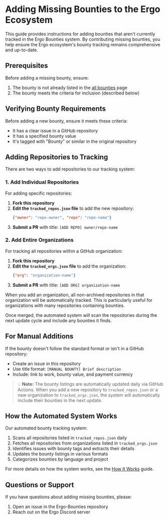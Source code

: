 # Adding Missing Bounties to the Ergo Ecosystem

This guide provides instructions for adding bounties that aren't currently tracked in the Ergo Bounties system. By contributing missing bounties, you help ensure the Ergo ecosystem's bounty tracking remains comprehensive and up-to-date.

## Prerequisites

Before adding a missing bounty, ensure:

1. The bounty is not already listed in the [all bounties](/bounties/all.md) page
2. The bounty meets the criteria for inclusion (described below)

## Verifying Bounty Requirements

Before adding a new bounty, ensure it meets these criteria:
- It has a clear issue in a GitHub repository
- It has a specified bounty value
- It's tagged with "Bounty" or similar in the original repository

## Adding Repositories to Tracking

There are two ways to add repositories to our tracking system:

### 1. Add Individual Repositories

For adding specific repositories:

1. **Fork this repository**
2. **Edit the `tracked_repos.json` file** to add the new repository:
   ```json
   {"owner": "repo-owner", "repo": "repo-name"}
   ```
3. **Submit a PR** with title: `[ADD REPO] owner/repo-name`

### 2. Add Entire Organizations

For tracking all repositories within a GitHub organization:

1. **Fork this repository**
2. **Edit the `tracked_orgs.json` file** to add the organization:
   ```json
   {"org": "organization-name"}
   ```
3. **Submit a PR** with title: `[ADD ORG] organization-name`

When you add an organization, all non-archived repositories in that organization will be automatically tracked. This is particularly useful for organizations with many repositories containing bounties.

Once merged, the automated system will scan the repositories during the next update cycle and include any bounties it finds.

## For Manual Additions

If the bounty doesn't follow the standard format or isn't in a GitHub repository:
- Create an issue in this repository
- Use title format: `[MANUAL BOUNTY] Brief description`
- Include: link to work, bounty value, and payment currency

> 💡 **Note:** The bounty listings are automatically updated daily via GitHub Actions. When you add a new repository to `tracked_repos.json` or a new organization to `tracked_orgs.json`, the system will automatically include their bounties in the next update.

## How the Automated System Works

Our automated bounty tracking system:
1. Scans all repositories listed in `tracked_repos.json` daily
2. Fetches all repositories from organizations listed in `tracked_orgs.json`
3. Identifies issues with bounty tags and extracts their details
4. Updates the bounty listings in various formats
5. Categorizes bounties by language and project

For more details on how the system works, see the [How It Works](/docs/how-it-works.md) guide.

## Questions or Support

If you have questions about adding missing bounties, please:

1. Open an issue in the Ergo-Bounties repository
2. Reach out on the Ergo Discord server
